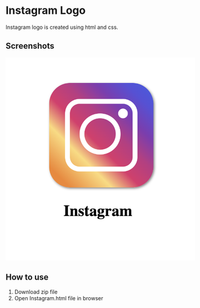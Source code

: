 
# Instagram Logo

Instagram logo is created using html and css.




## Screenshots

![Screenshot](Instagram.png)

## How to use 
1. Download zip file 
2. Open Instagram.html file in browser

  